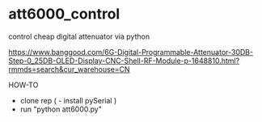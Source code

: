 # att6000_control
control cheap digital attenuator via python

https://www.banggood.com/6G-Digital-Programmable-Attenuator-30DB-Step-0_25DB-OLED-Display-CNC-Shell-RF-Module-p-1648810.html?rmmds=search&cur_warehouse=CN

HOW-TO
- clone rep 
( - install pySerial ) 
- run "python att6000.py"

